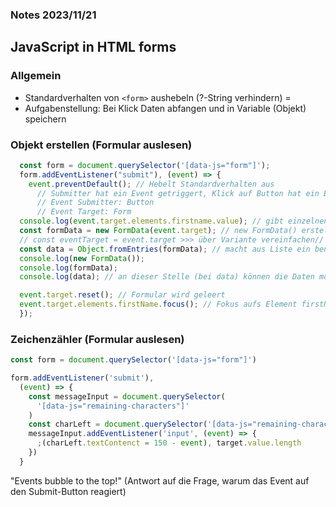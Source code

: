 ### Notes 2023/11/21

## JavaScript in HTML forms

### Allgemein

- Standardverhalten von `<form>` aushebeln (?-String verhindern) =
- Aufgabenstellung: Bei Klick Daten abfangen und in Variable (Objekt) speichern

### Objekt erstellen (Formular auslesen)

```js
  const form = document.querySelector('[data-js="form"]');
  form.addEventListener("submit"), (event) => {
    event.preventDefault(); // Hebelt Standardverhalten aus
      // Submitter hat ein Event getriggert, Klick auf Button hat ein Event generiert
      // Event Submitter: Button
      // Event Target: Form
  console.log(event.target.elements.firstname.value); // gibt einzelnen Wert zurück
  const formData = new FormData(event.target); // new FormData() erstellt eine neue (ellenlange) Liste, mit vielen leeren Feldern und nicht benötigten Daten
  // const eventTarget = event.target >>> über Variante vereinfachen//
  const data = Object.fromEntries(formData); // macht aus Liste ein benutzbares Objekt ausschließlich mit gefüllten und benötigten Feldern
  console.log(new FormData());
  console.log(formData);
  console.log(data); // an dieser Stelle (bei data) können die Daten modelliert werden, z.B. Felder rausgenommen oder hinzugefügt werden (z.B. lösche "Name", füge "ID" hinzu etc.)

  event.target.reset(); // Formular wird geleert
  event.target.elements.firstName.focus(); // Fokus aufs Element firstName, Anwendungszweck: z.B. 1. Accessability >>> Maus muss nicht mehr aufs Feld bewegt werden, Cursor ist direkt im Feld; 2. schnelles Ausfüllen von Formularen nacheinander
  });
```

### Zeichenzähler (Formular auslesen)

```js
const form = document.querySelector('[data-js="form"]')

form.addEventListener('submit'),
  (event) => {
    const messageInput = document.querySelector(
      '[data-js="remaining-characters"]'
    )
    const charLeft = document.querySelector('[data-js="remaining-characters"]')
    messageInput.addEventListener('input', (event) => {
      ;(charLeft.textContenct = 150 - event), target.value.length
    })
  }
```

"Events bubble to the top!" (Antwort auf die Frage, warum das Event auf den Submit-Button reagiert)
